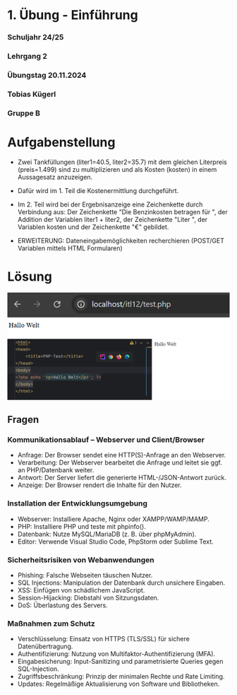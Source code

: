 ﻿# 1. Übung - Einführung
### Schuljahr 24/25
### Lehrgang 2
### Übungstag 20.11.2024
### Tobias Kügerl
### Gruppe B

# Aufgabenstellung

- Zwei Tankfüllungen (liter1=40.5, liter2=35.7) mit dem gleichen Literpreis (preis=1.499) sind zu multiplizieren und als Kosten (kosten) in einem Aussagesatz anzuzeigen.
- Dafür wird im 1. Teil die Kostenermittlung durchgeführt.
- Im 2. Teil wird bei der Ergebnisanzeige eine Zeichenkette durch Verbindung aus: Der Zeichenkette "Die Benzinkosten betragen für ", der Addition der Variablen liter1 + liter2, der Zeichenkette "Liter ", der Variablen kosten und der Zeichenkette "€" gebildet.

- ERWEITERUNG: Dateneingabemöglichkeiten recherchieren (POST/GET Variablen mittels HTML Formularen)
# Lösung

![Picture not found](./images/PHP-Apache-Test.png)
![Picture not found](./images/PHP-Test.png)

## Fragen

### Kommunikationsablauf – Webserver und Client/Browser
- Anfrage: Der Browser sendet eine HTTP(S)-Anfrage an den Webserver.
- Verarbeitung: Der Webserver bearbeitet die Anfrage und leitet sie ggf. an PHP/Datenbank weiter.
- Antwort: Der Server liefert die generierte HTML-/JSON-Antwort zurück.
- Anzeige: Der Browser rendert die Inhalte für den Nutzer.
### Installation der Entwicklungsumgebung
- Webserver: Installiere Apache, Nginx oder XAMPP/WAMP/MAMP.
- PHP: Installiere PHP und teste mit phpinfo().
- Datenbank: Nutze MySQL/MariaDB (z. B. über phpMyAdmin).
- Editor: Verwende Visual Studio Code, PhpStorm oder Sublime Text.
### Sicherheitsrisiken von Webanwendungen
- Phishing: Falsche Webseiten täuschen Nutzer.
- SQL Injections: Manipulation der Datenbank durch unsichere Eingaben.
- XSS: Einfügen von schädlichem JavaScript.
- Session-Hijacking: Diebstahl von Sitzungsdaten.
- DoS: Überlastung des Servers.
### Maßnahmen zum Schutz
- Verschlüsselung: Einsatz von HTTPS (TLS/SSL) für sichere Datenübertragung.
- Authentifizierung: Nutzung von Multifaktor-Authentifizierung (MFA).
- Eingabesicherung: Input-Sanitizing und parametrisierte Queries gegen SQL-Injection.
- Zugriffsbeschränkung: Prinzip der minimalen Rechte und Rate Limiting.
- Updates: Regelmäßige Aktualisierung von Software und Bibliotheken.
